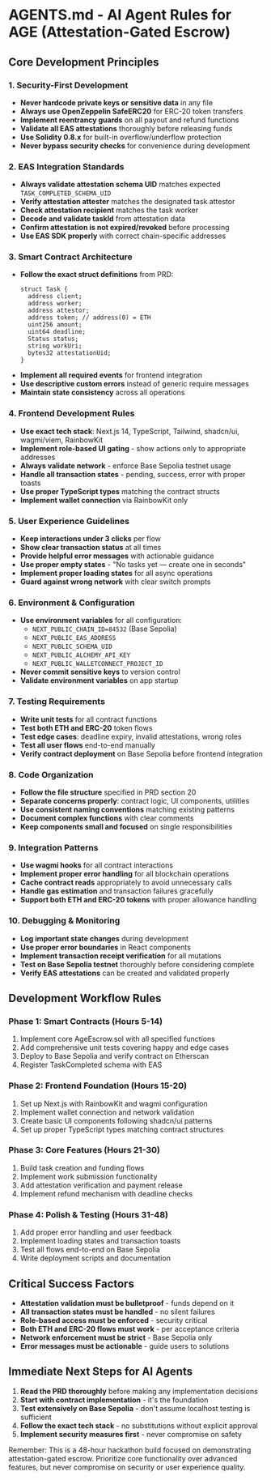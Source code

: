 # AGENTS.md - AI Agent Rules for AGE (Attestation-Gated Escrow)

## Core Development Principles

### 1. Security-First Development
- **Never hardcode private keys or sensitive data** in any file
- **Always use OpenZeppelin SafeERC20** for ERC-20 token transfers
- **Implement reentrancy guards** on all payout and refund functions
- **Validate all EAS attestations** thoroughly before releasing funds
- **Use Solidity 0.8.x** for built-in overflow/underflow protection
- **Never bypass security checks** for convenience during development

### 2. EAS Integration Standards
- **Always validate attestation schema UID** matches expected `TASK_COMPLETED_SCHEMA_UID`
- **Verify attestation attester** matches the designated task attestor
- **Check attestation recipient** matches the task worker
- **Decode and validate taskId** from attestation data
- **Confirm attestation is not expired/revoked** before processing
- **Use EAS SDK properly** with correct chain-specific addresses

### 3. Smart Contract Architecture
- **Follow the exact struct definitions** from PRD:
  ```solidity
  struct Task {
    address client;
    address worker; 
    address attestor;
    address token; // address(0) = ETH
    uint256 amount;
    uint64 deadline;
    Status status;
    string workUri;
    bytes32 attestationUid;
  }
  ```
- **Implement all required events** for frontend integration
- **Use descriptive custom errors** instead of generic require messages
- **Maintain state consistency** across all operations

### 4. Frontend Development Rules
- **Use exact tech stack**: Next.js 14, TypeScript, Tailwind, shadcn/ui, wagmi/viem, RainbowKit
- **Implement role-based UI gating** - show actions only to appropriate addresses
- **Always validate network** - enforce Base Sepolia testnet usage
- **Handle all transaction states** - pending, success, error with proper toasts
- **Use proper TypeScript types** matching the contract structs
- **Implement wallet connection** via RainbowKit only

### 5. User Experience Guidelines
- **Keep interactions under 3 clicks** per flow
- **Show clear transaction status** at all times
- **Provide helpful error messages** with actionable guidance
- **Use proper empty states** - "No tasks yet — create one in seconds"
- **Implement proper loading states** for all async operations
- **Guard against wrong network** with clear switch prompts

### 6. Environment & Configuration
- **Use environment variables** for all configuration:
  - `NEXT_PUBLIC_CHAIN_ID=84532` (Base Sepolia)
  - `NEXT_PUBLIC_EAS_ADDRESS`
  - `NEXT_PUBLIC_SCHEMA_UID`
  - `NEXT_PUBLIC_ALCHEMY_API_KEY`
  - `NEXT_PUBLIC_WALLETCONNECT_PROJECT_ID`
- **Never commit sensitive keys** to version control
- **Validate environment variables** on app startup

### 7. Testing Requirements
- **Write unit tests** for all contract functions
- **Test both ETH and ERC-20** token flows
- **Test edge cases**: deadline expiry, invalid attestations, wrong roles
- **Test all user flows** end-to-end manually
- **Verify contract deployment** on Base Sepolia before frontend integration

### 8. Code Organization
- **Follow the file structure** specified in PRD section 20
- **Separate concerns properly**: contract logic, UI components, utilities
- **Use consistent naming conventions** matching existing patterns
- **Document complex functions** with clear comments
- **Keep components small and focused** on single responsibilities

### 9. Integration Patterns
- **Use wagmi hooks** for all contract interactions
- **Implement proper error handling** for all blockchain operations
- **Cache contract reads** appropriately to avoid unnecessary calls
- **Handle gas estimation** and transaction failures gracefully
- **Support both ETH and ERC-20 tokens** with proper allowance handling

### 10. Debugging & Monitoring
- **Log important state changes** during development
- **Use proper error boundaries** in React components
- **Implement transaction receipt verification** for all mutations
- **Test on Base Sepolia testnet** thoroughly before considering complete
- **Verify EAS attestations** can be created and validated properly

## Development Workflow Rules

### Phase 1: Smart Contracts (Hours 5-14)
1. Implement core AgeEscrow.sol with all specified functions
2. Add comprehensive unit tests covering happy and edge cases
3. Deploy to Base Sepolia and verify contract on Etherscan
4. Register TaskCompleted schema with EAS

### Phase 2: Frontend Foundation (Hours 15-20)
1. Set up Next.js with RainbowKit and wagmi configuration
2. Implement wallet connection and network validation
3. Create basic UI components following shadcn/ui patterns
4. Set up proper TypeScript types matching contract structures

### Phase 3: Core Features (Hours 21-30)
1. Build task creation and funding flows
2. Implement work submission functionality
3. Add attestation verification and payment release
4. Implement refund mechanism with deadline checks

### Phase 4: Polish & Testing (Hours 31-48)
1. Add proper error handling and user feedback
2. Implement loading states and transaction toasts
3. Test all flows end-to-end on Base Sepolia
4. Write deployment scripts and documentation

## Critical Success Factors

- **Attestation validation must be bulletproof** - funds depend on it
- **All transaction states must be handled** - no silent failures
- **Role-based access must be enforced** - security critical
- **Both ETH and ERC-20 flows must work** - per acceptance criteria
- **Network enforcement must be strict** - Base Sepolia only
- **Error messages must be actionable** - guide users to solutions

## Immediate Next Steps for AI Agents

1. **Read the PRD thoroughly** before making any implementation decisions
2. **Start with contract implementation** - it's the foundation
3. **Test extensively on Base Sepolia** - don't assume localhost testing is sufficient
4. **Follow the exact tech stack** - no substitutions without explicit approval
5. **Implement security measures first** - never compromise on safety

Remember: This is a 48-hour hackathon build focused on demonstrating attestation-gated escrow. Prioritize core functionality over advanced features, but never compromise on security or user experience quality.
